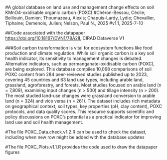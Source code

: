 #A global database on land use and management change effects on soil KMnO4-oxidisable organic carbon (POXC)
#Chéron-Bessou, Cécile; Beillouin, Damien; Thoumazeau, Alexis; Chapuis-Lardy, Lydie; Chevallier, Tiphaine; Demenois, Julien; Nelson, Paul N., 2025
#v1.1, 2025-7-10

##Code associated with the datapaper https://doi.org/10.18167/DVN1/78A2II, CIRAD Dataverse V1

###Soil carbon transformation is vital for ecosystem functions like food production and climate regulation. While soil organic carbon is a key soil health indicator, its sensitivity to management changes is debated. Alternative indicators, such as permanganate-oxidisable carbon (POXC), are being explored. This database compiles 10,068 comparisons of soil POXC content from 284 peer-reviewed studies published up to 2023, covering 45 countries and 63 land use types, including arable land, grassland, agroforestry, and forests. Most studies focused on arable land (n = 7,809), examining input changes (n > 500) and tillage intensity (n > 200). The most studied land-use changes were grassland conversion to arable land (n = 324) and vice versa (n = 261). The dataset includes rich metadata on geographical context, soil types, key properties (pH, clay content), POXC protocols, and data quality scores. This resource supports scientific and policy discussions on POXC’s potential as a practical indicator for improving land use and soil health management.

#The file POXC_Data.check.v1.2.R can be used to check the dataset, including when new row might be added with the database updates

#The file POXC_Plots.v1.1.R provides the code used to draw the datapaper figures
